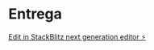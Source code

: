 # Entrega

[Edit in StackBlitz next generation editor ⚡️](https://stackblitz.com/~/github.com/LeandroCasalanguita/Entrega)